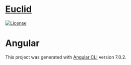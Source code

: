 # [Euclid](https://de.wikipedia.org/wiki/Euklid)
[![License](https://img.shields.io/github/license/NoLogig/Inspiration-Station.svg)](https://choosealicense.com/licenses/mit/)

# Angular 

This project was generated with [Angular CLI](https://github.com/angular/angular-cli) version 7.0.2.
